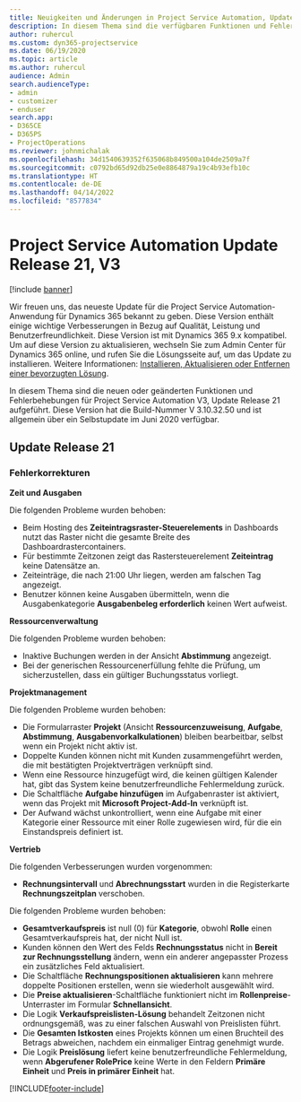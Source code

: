 ```yaml
---
title: Neuigkeiten und Änderungen in Project Service Automation, Update Release 21, V3
description: In diesem Thema sind die verfügbaren Funktionen und Fehlerbehebungen für Project Service Automation Update Release 21, V3 aufgeführt.
author: ruhercul
ms.custom: dyn365-projectservice
ms.date: 06/19/2020
ms.topic: article
ms.author: ruhercul
audience: Admin
search.audienceType:
- admin
- customizer
- enduser
search.app:
- D365CE
- D365PS
- ProjectOperations
ms.reviewer: johnmichalak
ms.openlocfilehash: 34d1540639352f635068b849500a104de2509a7f
ms.sourcegitcommit: c0792bd65d92db25e0e8864879a19c4b93efb10c
ms.translationtype: HT
ms.contentlocale: de-DE
ms.lasthandoff: 04/14/2022
ms.locfileid: "8577834"
---
```

# <a name="project-service-automation-update-release-21-v3"></a>Project Service Automation Update Release 21, V3

[!include [banner](../includes/psa-now-project-operations.md)]

Wir freuen uns, das neueste Update für die Project Service Automation-Anwendung für Dynamics 365 bekannt zu geben. Diese Version enthält einige wichtige Verbesserungen in Bezug auf Qualität, Leistung und Benutzerfreundlichkeit. Diese Version ist mit Dynamics 365 9.x kompatibel. Um auf diese Version zu aktualisieren, wechseln Sie zum Admin Center für Dynamics 365 online, und rufen Sie die Lösungsseite auf, um das Update zu installieren. Weitere Informationen: [Installieren, Aktualisieren oder Entfernen einer bevorzugten Lösung](/power-platform/admin/install-remove-preferred-solution).

In diesem Thema sind die neuen oder geänderten Funktionen und Fehlerbehebungen für Project Service Automation V3, Update Release 21 aufgeführt. Diese Version hat die Build-Nummer V 3.10.32.50 und ist allgemein über ein Selbstupdate im Juni 2020 verfügbar.

## <a name="update-release-21"></a>Update Release 21

### <a name="bug-fixes"></a>Fehlerkorrekturen

**Zeit und Ausgaben**

Die folgenden Probleme wurden behoben:

- Beim Hosting des **Zeiteintragsraster-Steuerelements** in Dashboards nutzt das Raster nicht die gesamte Breite des Dashboardrastercontainers.
- Für bestimmte Zeitzonen zeigt das Rastersteuerelement **Zeiteintrag** keine Datensätze an.
- Zeiteinträge, die nach 21:00 Uhr liegen, werden am falschen Tag angezeigt.
- Benutzer können keine Ausgaben übermitteln, wenn die Ausgabenkategorie **Ausgabenbeleg erforderlich** keinen Wert aufweist.

**Ressourcenverwaltung**

Die folgenden Probleme wurden behoben:

- Inaktive Buchungen werden in der Ansicht **Abstimmung** angezeigt.
- Bei der generischen Ressourcenerfüllung fehlte die Prüfung, um sicherzustellen, dass ein gültiger Buchungsstatus vorliegt.

**Projektmanagement**

Die folgenden Probleme wurden behoben:

- Die Formularraster **Projekt** (Ansicht **Ressourcenzuweisung**, **Aufgabe**, **Abstimmung**, **Ausgabenvorkalkulationen**) bleiben bearbeitbar, selbst wenn ein Projekt nicht aktiv ist.
- Doppelte Kunden können nicht mit Kunden zusammengeführt werden, die mit bestätigten Projektverträgen verknüpft sind.
- Wenn eine Ressource hinzugefügt wird, die keinen gültigen Kalender hat, gibt das System keine benutzerfreundliche Fehlermeldung zurück.
- Die Schaltfläche **Aufgabe hinzufügen** im Aufgabenraster ist aktiviert, wenn das Projekt mit **Microsoft Project-Add-In** verknüpft ist.
- Der Aufwand wächst unkontrolliert, wenn eine Aufgabe mit einer Kategorie einer Ressource mit einer Rolle zugewiesen wird, für die ein Einstandspreis definiert ist.

**Vertrieb**

Die folgenden Verbesserungen wurden vorgenommen:

- **Rechnungsintervall** und **Abrechnungsstart** wurden in die Registerkarte **Rechnungszeitplan** verschoben.

Die folgenden Probleme wurden behoben:

- **Gesamtverkaufspreis** ist null (0) für **Kategorie**, obwohl **Rolle** einen Gesamtverkaufspreis hat, der nicht Null ist.
- Kunden können den Wert des Felds **Rechnungsstatus** nicht in **Bereit zur Rechnungsstellung** ändern, wenn ein anderer angepasster Prozess ein zusätzliches Feld aktualisiert.
- Die Schaltfläche **Rechnungspositionen aktualisieren** kann mehrere doppelte Positionen erstellen, wenn sie wiederholt ausgewählt wird.
- Die **Preise aktualisieren**-Schaltfläche funktioniert nicht im **Rollenpreise**-Unterraster im Formular **Schnellansicht**.
- Die Logik **Verkaufspreislisten-Lösung** behandelt Zeitzonen nicht ordnungsgemäß, was zu einer falschen Auswahl von Preislisten führt.
- Die **Gesamten Istkosten** eines Projekts können um einen Bruchteil des Betrags abweichen, nachdem ein einmaliger Eintrag genehmigt wurde.
- Die Logik **Preislösung** liefert keine benutzerfreundliche Fehlermeldung, wenn **Abgerufener RolePrice** keine Werte in den Feldern **Primäre Einheit** und **Preis in primärer Einheit** hat.


[!INCLUDE[footer-include](../includes/footer-banner.md)]
